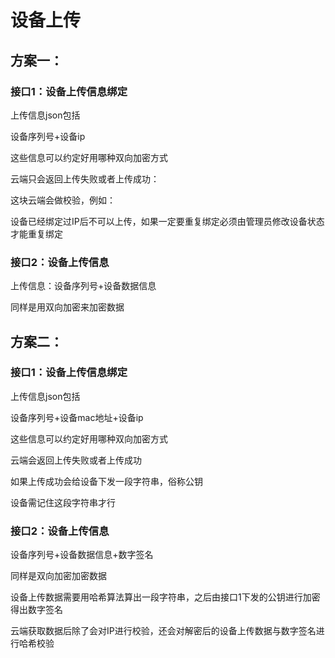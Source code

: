 # 设备上传



## 方案一：

### 接口1：设备上传信息绑定

上传信息json包括

设备序列号+设备ip

这些信息可以约定好用哪种双向加密方式

云端只会返回上传失败或者上传成功：

这块云端会做校验，例如：

设备已经绑定过IP后不可以上传，如果一定要重复绑定必须由管理员修改设备状态才能重复绑定

### 接口2：设备上传信息

上传信息：设备序列号+设备数据信息

同样是用双向加密来加密数据



## 方案二：

### 接口1：设备上传信息绑定

上传信息json包括

设备序列号+设备mac地址+设备ip

这些信息可以约定好用哪种双向加密方式

云端会返回上传失败或者上传成功

如果上传成功会给设备下发一段字符串，俗称公钥

设备需记住这段字符串才行

### 接口2：设备上传信息

设备序列号+设备数据信息+数字签名

同样是双向加密加密数据

设备上传数据需要用哈希算法算出一段字符串，之后由接口1下发的公钥进行加密得出数字签名

云端获取数据后除了会对IP进行校验，还会对解密后的设备上传数据与数字签名进行哈希校验

